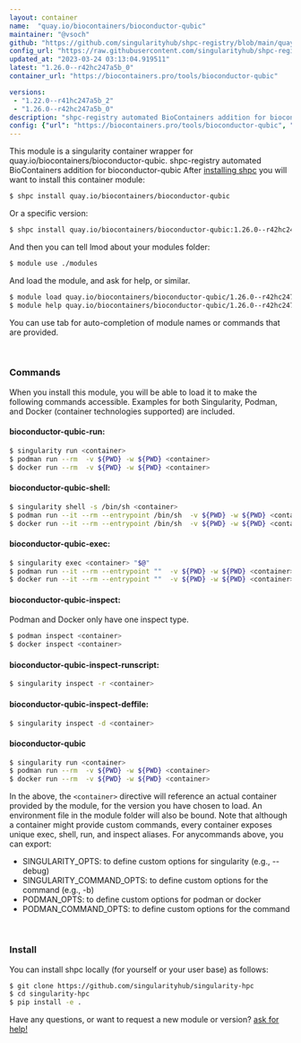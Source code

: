 ```yaml
---
layout: container
name:  "quay.io/biocontainers/bioconductor-qubic"
maintainer: "@vsoch"
github: "https://github.com/singularityhub/shpc-registry/blob/main/quay.io/biocontainers/bioconductor-qubic/container.yaml"
config_url: "https://raw.githubusercontent.com/singularityhub/shpc-registry/main/quay.io/biocontainers/bioconductor-qubic/container.yaml"
updated_at: "2023-03-24 03:13:04.919511"
latest: "1.26.0--r42hc247a5b_0"
container_url: "https://biocontainers.pro/tools/bioconductor-qubic"

versions:
 - "1.22.0--r41hc247a5b_2"
 - "1.26.0--r42hc247a5b_0"
description: "shpc-registry automated BioContainers addition for bioconductor-qubic"
config: {"url": "https://biocontainers.pro/tools/bioconductor-qubic", "maintainer": "@vsoch", "description": "shpc-registry automated BioContainers addition for bioconductor-qubic", "latest": {"1.26.0--r42hc247a5b_0": "sha256:acacd2f4a470640d3c3a58d379198dfcc259b2dae40f937c56f1a1e2b0b6d698"}, "tags": {"1.22.0--r41hc247a5b_2": "sha256:e79cc58c714ecb1941ab1ef734edf66578379ac2dbb71ed7461001dc12d02e53", "1.26.0--r42hc247a5b_0": "sha256:acacd2f4a470640d3c3a58d379198dfcc259b2dae40f937c56f1a1e2b0b6d698"}, "docker": "quay.io/biocontainers/bioconductor-qubic"}
---
```


This module is a singularity container wrapper for quay.io/biocontainers/bioconductor-qubic.
shpc-registry automated BioContainers addition for bioconductor-qubic
After [installing shpc](#install) you will want to install this container module:


```bash
$ shpc install quay.io/biocontainers/bioconductor-qubic
```

Or a specific version:

```bash
$ shpc install quay.io/biocontainers/bioconductor-qubic:1.26.0--r42hc247a5b_0
```

And then you can tell lmod about your modules folder:

```bash
$ module use ./modules
```

And load the module, and ask for help, or similar.

```bash
$ module load quay.io/biocontainers/bioconductor-qubic/1.26.0--r42hc247a5b_0
$ module help quay.io/biocontainers/bioconductor-qubic/1.26.0--r42hc247a5b_0
```

You can use tab for auto-completion of module names or commands that are provided.

<br>

### Commands

When you install this module, you will be able to load it to make the following commands accessible.
Examples for both Singularity, Podman, and Docker (container technologies supported) are included.

#### bioconductor-qubic-run:

```bash
$ singularity run <container>
$ podman run --rm  -v ${PWD} -w ${PWD} <container>
$ docker run --rm  -v ${PWD} -w ${PWD} <container>
```

#### bioconductor-qubic-shell:

```bash
$ singularity shell -s /bin/sh <container>
$ podman run --it --rm --entrypoint /bin/sh  -v ${PWD} -w ${PWD} <container>
$ docker run --it --rm --entrypoint /bin/sh  -v ${PWD} -w ${PWD} <container>
```

#### bioconductor-qubic-exec:

```bash
$ singularity exec <container> "$@"
$ podman run --it --rm --entrypoint ""  -v ${PWD} -w ${PWD} <container> "$@"
$ docker run --it --rm --entrypoint ""  -v ${PWD} -w ${PWD} <container> "$@"
```

#### bioconductor-qubic-inspect:

Podman and Docker only have one inspect type.

```bash
$ podman inspect <container>
$ docker inspect <container>
```

#### bioconductor-qubic-inspect-runscript:

```bash
$ singularity inspect -r <container>
```

#### bioconductor-qubic-inspect-deffile:

```bash
$ singularity inspect -d <container>
```



#### bioconductor-qubic

```bash
$ singularity run <container>
$ podman run --rm  -v ${PWD} -w ${PWD} <container>
$ docker run --rm  -v ${PWD} -w ${PWD} <container>
```


In the above, the `<container>` directive will reference an actual container provided
by the module, for the version you have chosen to load. An environment file in the
module folder will also be bound. Note that although a container
might provide custom commands, every container exposes unique exec, shell, run, and
inspect aliases. For anycommands above, you can export:

 - SINGULARITY_OPTS: to define custom options for singularity (e.g., --debug)
 - SINGULARITY_COMMAND_OPTS: to define custom options for the command (e.g., -b)
 - PODMAN_OPTS: to define custom options for podman or docker
 - PODMAN_COMMAND_OPTS: to define custom options for the command

<br>

### Install

You can install shpc locally (for yourself or your user base) as follows:

```bash
$ git clone https://github.com/singularityhub/singularity-hpc
$ cd singularity-hpc
$ pip install -e .
```

Have any questions, or want to request a new module or version? [ask for help!](https://github.com/singularityhub/singularity-hpc/issues)